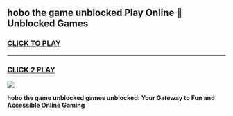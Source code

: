 
## hobo the game unblocked Play Online 👋 Unblocked Games
<h3>
<a href="https://premium.freeplayer.one?title=hobo_the_game_unblocked&ref=19F">CLICK TO PLAY</a></h3>
<hr>

<h3>
<a href="https://premium.freeplayer.one?title=hobo_the_game_unblocked&ref=19F">CLICK 2 PLAY</a>
  
</h3>

<a href="https://premium.freeplayer.one?title=hobo_the_game_unblocked&ref=19F"><img src="https://clearcache.store/games.png"></a>


**hobo the game unblocked games unblocked: Your Gateway to Fun and Accessible Online Gaming**
